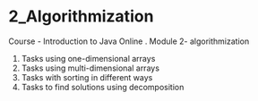 # 2_Algorithmization
Сourse - Introduction to Java Online . Module 2- algorithmization

1) Tasks using one-dimensional arrays 
2) Tasks using multi-dimensional arrays 
3) Tasks with sorting in different ways 
4) Tasks to find solutions using decomposition 
